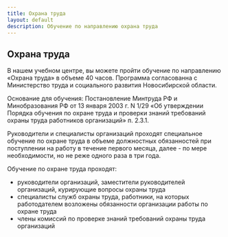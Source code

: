 ```yaml
---
title: Охрана труда
layout: default
description: Обучение по направлению охрана труда
---
```


## Охрана труда
В нашем учебном центре, вы можете пройти обучение по направлению «Охрана труда» в объеме 40 часов. Программа согласованна с Министерство труда и социального развития Новосибирской области.

Основание для обучения: Постановление Минтруда РФ и Минобразования РФ от 13 января 2003 г. N 1/29 «Об утверждении Порядка обучения по охране труда и проверки знаний требований охраны труда работников организаций» п. 2.3.1.

Руководители и специалисты организаций проходят специальное обучение по охране труда в объеме должностных обязанностей при поступлении на работу в течение первого месяца, далее - по мере необходимости, но не реже одного раза в три года.

Обучение по охране труда проходят:

*   руководители организаций, заместители руководителей организаций, курирующие вопросы охраны труда
*   специалисты служб охраны труда, работники, на которых работодателем возложены обязанности организации работы по охране труда
*   члены комиссий по проверке знаний требований охраны труда организаций
